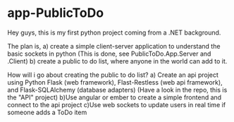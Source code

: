 # app-PublicToDo

Hey guys, this is my first python project coming from a .NET background.

The plan is, 
  a) create a simple client-server application to understand the basic sockets in python
    (This is done, see PublicToDo.App.Server and .Client)
  b) create a public to do list, where anyone in the world can add to it.
  
How will i go about creating the public to do list?
  a) Create an api project using Python Flask (web framework), Flast-Restless (web api framework), and Flask-SQLAlchemy (database adapters)
    (Have a look in the repo, this is the "API" project)
  b)Use angular or ember to create a simple frontend and connect to the api project
  c)Use web sockets to update users in real time if someone adds a ToDo item
  
